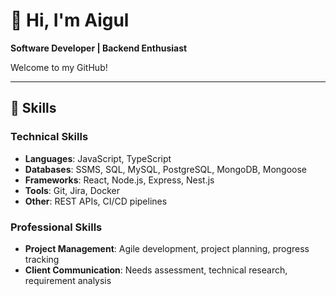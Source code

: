 # 💫 Hi, I'm Aigul
**Software Developer | Backend Enthusiast**

Welcome to my GitHub! 

---

## 🔧 Skills
### Technical Skills
- **Languages**: JavaScript, TypeScript
- **Databases**: SSMS, SQL, MySQL, PostgreSQL, MongoDB, Mongoose
- **Frameworks**: React, Node.js, Express, Nest.js
- **Tools**: Git, Jira, Docker
- **Other**: REST APIs, CI/CD pipelines

### Professional Skills
- **Project Management**: Agile development, project planning, progress tracking
- **Client Communication**: Needs assessment, technical research, requirement analysis
